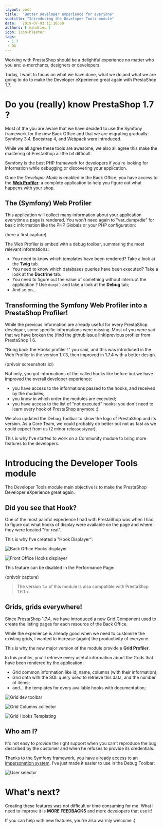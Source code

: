 ```yaml
---
layout: post
title:  "Better Developer eXperience for everyone"
subtitle: "Introducing the Developer Tools module"
date:   2019-07-03 11:10:00
authors: [ mandrieu ]
icon: icon-blaster
tags:
 - 1.7
 - DX
---
```


Working with PrestaShop should be a delightful experience no matter who you are: e-merchants, designers or developers.

Today, I want to focus on what we have done, what we do and what we are going to do to make the Developer eXperience great again with PrestaShop 1.7.

# Do you (really) know PrestaShop 1.7 ?

Most of the you are aware that we have decided to use the Symfony framework for the new Back Office
and that we are migrating gradually: Symfony 3.4, Bootstrap 4, and Webpack were introduced.

While we all agree these tools are awesome, we also all agree this make the mastering of PrestaShop a little bit difficult.

Symfony is the best PHP framework for developers if you're looking for information while debugging or discovering your application.

Once the *Developer Mode* is enabled in the Back Office, you have access to the **[Web Profiler](https://symfonycasts.com/screencast/symfony/debug-toolbar-profiler)**: a complete application to help you figure out what happens with your shop.

## The (Symfony) Web Profiler

This application will collect many information about your application everytime a page is rendered.
You won't need again to "var_dump/die" for basic information like the PHP Globals or your PHP configuration:

(here a first capture)

The Web Profiler is embed with a debug toolbar, summaring the most relevant informations:

* You need to know which templates have been rendered? Take a look at the **Twig** tab.
* You need to know which databases queries have been executed? Take a look at the **Doctrine** tab.
* You need to figure out the value of something without interrupt the application ? Use ``dump()`` and take a look at the **Debug** tab;
* And so on...

## Transforming the Symfony Web Profiler into a PrestaShop Profiler!

While the previous information are already useful for every PrestaShop developer, some specific informations were missing. Most of you were sad that we have broken the (find the github issue link)previous profiler from PrestaShop 1.6.

"Bring back the Hooks profiler !" you said, and this was introduced in the Web Profiler in the version 1.7.3, then improved in 1.7.4 with a better design.

(prévoir screenshots ici)

Not only, you got informations of the called hooks like before but we have improved the overall developer experience:

* you have access to the informations passed to the hooks, and received by the modules;
* you know in which order the modules are executed;
* you have access to the list of "not executed" hooks: you don't need to learn every hook of PrestaShop anymore ;)

We also updated the Debug Toolbar to show the logo of PrestaShop and its version.
As a Core Team, we could probably do better but not as fast as we could expect from us (2 minor releases/year).

This is why I've started to work on a Community module to bring more features to the developers.

# Introducing the Developer Tools module

The Developer Tools module main objective is to make the PrestaShop Developer eXperience great again.

## Did you see that Hook?

One of the most painful experience I had with PrestaShop was when I had to figure out what hooks of display were available on the page and where they were located "for real".

This is why I've created a "Hook Displayer":

![Back Office Hooks displayer](https://i.imgur.com/Rvk6sfg.png)

![Front Office Hooks displayer](https://i.imgur.com/cvizNCp.png)

This feature can be disabled in the Performance Page:

(prévoir capture)

> The version 1.x of this module is also compatible with PrestaShop 1.6.1.x.

## Grids, grids everywhere!

Since PrestaShop 1.7.4, we have introduced a new Grid Component used to create the listing pages for each resource of the Back Office.

While the experience is already good when we need to customize the existing grids, I wanted to increase (again) the productivity of everyone.

This is why the new major version of the module provide a **Grid Profiler**.

In this profiler, you'll retrieve every useful information about the Grids that have been rendered by the application:

* Grid common information like id, name, columns (with their information);
* Grid data with the SQL query used to retrieve this data, and the number of items;
* and... the templates for every available hooks with documentation;

![Grid dev toolbar](https://user-images.githubusercontent.com/1247388/58739700-07645280-840c-11e9-9b38-4b6082e44c0e.png)

![Grid Columns collector](https://user-images.githubusercontent.com/1247388/58739701-07645280-840c-11e9-823e-28ecb3bd7e8e.png)

![Grid Hooks Templating](https://user-images.githubusercontent.com/1247388/58739703-07fce900-840c-11e9-8ba0-9215bf241a7e.png)

## Who am I?

It's not easy to provide the right support when you can't reproduce the bug described by the customer
and when he refuses to provide its credentials.

Thanks to the Symfony framework, you have already access to an [impersonation system](https://symfony.com/doc/3.4/security/impersonating_user.html). I've just made it easier to use in the Debug Toolbar:

![User selector](https://user-images.githubusercontent.com/1247388/58739704-07fce900-840c-11e9-8787-a5844c2a4652.png)

# What's next?

Creating these features was not difficult or time consuming for me.
What I need to improve it is **MORE FEEDBACKS** and more developers that use it!

If you can help with new features, you're also warmly welcome :)
